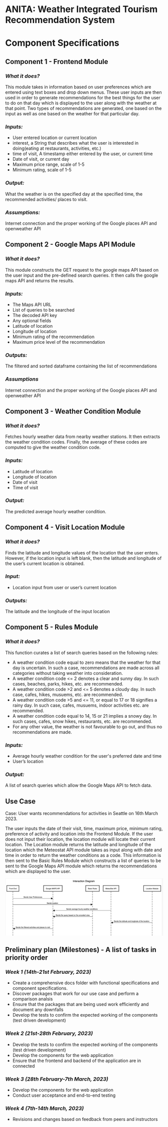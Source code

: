 # **ANITA: Weather Integrated Tourism Recommendation System**

# **Component Specifications**

## **Component 1 - Frontend Module**

### *What it does?*
This module takes in information based on user preferences which are entered using text boxes and drop down menus. These user inputs are then used in order to generate recommendations for the best things for the user to do on that day which is displayed to the user along with the weather at that point. Two types of  recommendations are generated, one  based on the input as well as one based on the weather for that particular day. 

### *Inputs:*
* User entered location or current location
* interest, a String that describes what the user is interested in doing(eating at restaurants, activities, etc.)
* time of visit, A timestamp either entered by the user, or current time
* Date of visit, or current day
* Maximum price range, scale of 1-5
* Minimum rating, scale of 1-5

### *Output:*
What the weather is on the specified day at the specified time, the recommended activities/ places to visit.  

### *Assumptions:*
Internet connection and the proper working of the Google places API and openweather API

## **Component 2 -  Google Maps API Module**

### *What it does?*

This module constructs the GET request to the google maps API based on the user input and the pre-defined search queries. It then calls the google maps API and returns the results.
 
### *Inputs:*
* The Maps API URL
* List of queries to be searched
* The decoded API key
* Any optional fields
* Latitude of location
* Longitude of location
* Minimum rating of the recommendation
* Maximum price level of the recommendation

### *Outputs:*
The filtered and sorted dataframe containing the list of recommendations

### *Assumptions*
Internet connection and the proper working of the Google places API and openweather API

## **Component 3 - Weather Condition Module**

### *What it does?*
Fetches hourly weather data from nearby weather stations. It then extracts the weather condition codes. Finally, the average of these codes are computed to give the weather condition code.

### *Inputs:*

* Latitude of location
* Longitude of location
* Date of visit
* Time of visit

### *Output:*
The predicted average hourly weather condition.

## **Component 4 - Visit Location Module**

### *What it does?*

Finds the latitude and longitude values of the location that the user enters. However, if the location input is left blank, then the latitude and longitude of the user’s current location is obtained.

### *Input:*

* Location input from user or user’s current location

### *Outputs:*

The latitude and the longitude of the input location

## **Component 5 - Rules Module**

### *What it does?*
This function curates a list of search queries based on the following rules:
* A weather condition code equal to zero means that the weather for that day is uncertain. In such a case, recommendations are made across all categories without taking weather into consideration. 
* A weather condition code <= 2 denotes a clear and sunny day. In such cases, beaches, parks, hikes, etc. are recommended. 
* A weather condition  code >2 and <= 5 denotes a cloudy day. In such case, cafes, hikes, musuems, etc. are recommended. 
* A weather condition code >5 and <= 11, or equal to 17 or 18 signifies  a rainy day. In such case, cafes, musuems, indoor activities etc. are recommended. 
* A weather condition code equal to 14, 15 or 21 implies a snowy day. In such cases, cafes, snow hikes, restaurants, etc. are recommended. 
* For any other value, the weather is not favourable to go out, and thus no recommendations are made.

### *Inputs:* 
* Average hourly weather condition for the user's preferred date and time
* User’s location

### *Output:*
A list of search queries which allow the Google Maps API to fetch data.

## **Use Case**

Case: User wants recommendations for activities in Seattle on 16th March 2023.

The user inputs the date of their visit, time, maximum price, minimum rating, preference of activity and location into the Frontend Module. If the user does not input their location, the location module will locate their current location. The Location module returns the latitude and longitude of the location which the Meteostat API module takes as input along with date and time in order to return the weather conditions as a code. This information is then sent to the Basic Rules Module which constructs a list of queries to be sent to the Google Maps API module which returns the recommendations which are displayed to the user.

![interaction_image](/docs/Interaction_Diagram.png)

## **Preliminary plan (Milestones) - A list of tasks in priority order**

### *Week 1 (14th-21st February, 2023)*
* Create a comprehensive docs folder with functional specifications and component specifications.
* Discover packages that work for our use case and perform a comparison analsis
* Ensure that the packages that are being used work efficiently and document any downfalls
* Develop the tests to confirm the expected working of the components (test driven development)

### *Week 2 (21st-28th February, 2023)*
* Develop the tests to confirm the expected working of the components (test driven development)
* Develop the components for the web application
* Ensure that the frontend and backend of the application are in connected 

### *Week 3 (28th February-7th March, 2023)*
* Develop the components for the web application
* Conduct user acceptance and end-to-end testing

### *Week 4 (7th-14th March, 2023)*
* Revisions and changes based on feedback from peers and instructors
